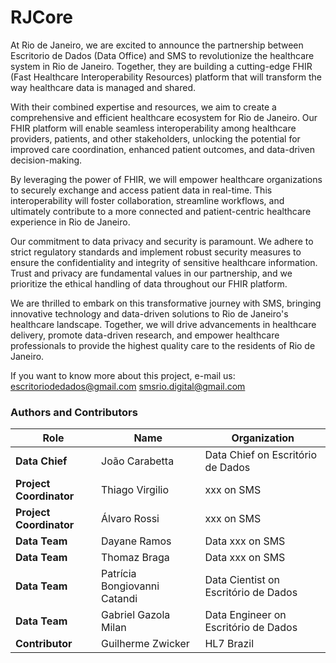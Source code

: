 # RJCore

At Rio de Janeiro, we are excited to announce the partnership between Escritorio de Dados (Data Office) and SMS to revolutionize the healthcare system in Rio de Janeiro. Together, they are building a cutting-edge FHIR (Fast Healthcare Interoperability Resources) platform that will transform the way healthcare data is managed and shared.

With their combined expertise and resources, we aim to create a comprehensive and efficient healthcare ecosystem for Rio de Janeiro. Our FHIR platform will enable seamless interoperability among healthcare providers, patients, and other stakeholders, unlocking the potential for improved care coordination, enhanced patient outcomes, and data-driven decision-making.

By leveraging the power of FHIR, we will empower healthcare organizations to securely exchange and access patient data in real-time. This interoperability will foster collaboration, streamline workflows, and ultimately contribute to a more connected and patient-centric healthcare experience in Rio de Janeiro.

Our commitment to data privacy and security is paramount. We adhere to strict regulatory standards and implement robust security measures to ensure the confidentiality and integrity of sensitive healthcare information. Trust and privacy are fundamental values in our partnership, and we prioritize the ethical handling of data throughout our FHIR platform.

We are thrilled to embark on this transformative journey with SMS, bringing innovative technology and data-driven solutions to Rio de Janeiro's healthcare landscape. Together, we will drive advancements in healthcare delivery, promote data-driven research, and empower healthcare professionals to provide the highest quality care to the residents of Rio de Janeiro.

If you want to know more about this project, e-mail us: escritoriodedados@gmail.com
smsrio.digital@gmail.com

### Authors and Contributors

| Role  | Name | Organization |
| --- | --- | --- |
| **Data Chief** | João Carabetta | Data Chief on Escritório de Dados |
| **Project Coordinator** | Thiago Virgilio | xxx on SMS |
| **Project Coordinator** | Álvaro Rossi | xxx on SMS |
| **Data Team** | Dayane Ramos | Data xxx on SMS |
| **Data Team** | Thomaz Braga | Data xxx on SMS |
| **Data Team** | Patrícia Bongiovanni Catandi | Data Cientist on Escritório de Dados |
| **Data Team** | Gabriel Gazola Milan | Data Engineer on Escritório de Dados |
| **Contributor** | Guilherme Zwicker | HL7 Brazil |
